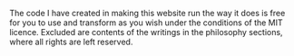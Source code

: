 
The code I have created in making this website run the way it does is free for you to use and transform as you wish under the conditions of the MIT licence. Excluded are contents of the writings in the philosophy sections, where all rights are left reserved. 

